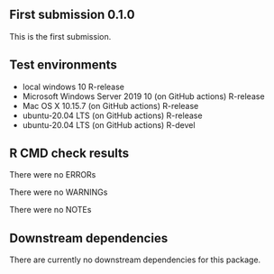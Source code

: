 ## First submission 0.1.0
This is the first submission.


## Test environments
* local windows 10 R-release 
* Microsoft Windows Server 2019 10 (on GitHub actions) R-release
* Mac OS X 10.15.7 (on GitHub actions) R-release
* ubuntu-20.04 LTS (on GitHub actions) R-release
* ubuntu-20.04 LTS (on GitHub actions) R-devel


## R CMD check results
There were no ERRORs

There were no WARNINGs

There were no NOTEs


## Downstream dependencies
There are currently no downstream dependencies for this package. 

